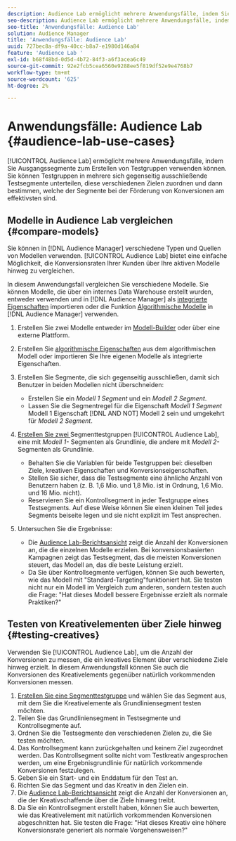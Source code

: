```yaml
---
description: Audience Lab ermöglicht mehrere Anwendungsfälle, indem Sie Ausgangssegmente zum Erstellen von Testgruppen verwenden können. Sie können Testgruppen in mehrere sich gegenseitig ausschließende Testsegmente unterteilen, diese verschiedenen Zielen zuordnen und dann bestimmen, welche der Segmente bei der Förderung von Konversionen am effektivsten sind.
seo-description: Audience Lab ermöglicht mehrere Anwendungsfälle, indem Sie Ausgangssegmente zum Erstellen von Testgruppen verwenden können. Sie können Testgruppen in mehrere sich gegenseitig ausschließende Testsegmente unterteilen, diese verschiedenen Zielen zuordnen und dann bestimmen, welche der Segmente bei der Förderung von Konversionen am effektivsten sind.
seo-title: 'Anwendungsfälle: Audience Lab'
solution: Audience Manager
title: 'Anwendungsfälle: Audience Lab'
uuid: 727bec8a-df9a-40cc-b8a7-e1980d146a84
feature: 'Audience Lab '
exl-id: b68f48bd-0d5d-4b72-84f3-a6f3acea6c49
source-git-commit: 92e2fcb5cea6560e9288ee5f819df52e9e4768b7
workflow-type: tm+mt
source-wordcount: '625'
ht-degree: 2%

---
```


# Anwendungsfälle: Audience Lab {#audience-lab-use-cases}

[!UICONTROL Audience Lab] ermöglicht mehrere Anwendungsfälle, indem Sie Ausgangssegmente zum Erstellen von Testgruppen verwenden können. Sie können Testgruppen in mehrere sich gegenseitig ausschließende Testsegmente unterteilen, diese verschiedenen Zielen zuordnen und dann bestimmen, welche der Segmente bei der Förderung von Konversionen am effektivsten sind.

## Modelle in Audience Lab vergleichen {#compare-models}

Sie können in [!DNL Audience Manager] verschiedene Typen und Quellen von Modellen verwenden. [!UICONTROL Audience Lab] bietet eine einfache Möglichkeit, die Konversionsraten Ihrer Kunden über Ihre aktiven Modelle hinweg zu vergleichen.

<!-- audience-lab-compare-models.xml -->

In diesem Anwendungsfall vergleichen Sie verschiedene Modelle. Sie können Modelle, die über ein internes Data Warehouse erstellt wurden, entweder verwenden und in [!DNL Audience Manager] als [integrierte Eigenschaften](../../features/traits/create-onboarded-rule-based-traits.md#create-rules-based-or-onboarded-traits) importieren oder die Funktion [Algorithmische Modelle](../../features/algorithmic-models/understanding-models.md) in [!DNL Audience Manager] verwenden.

1. Erstellen Sie zwei Modelle entweder im [Modell-Builder](../../features/algorithmic-models/create-model.md) oder über eine externe Plattform.
1. Erstellen Sie [algorithmische Eigenschaften](../../features/traits/create-algorithmic-traits.md) aus dem algorithmischen Modell oder importieren Sie Ihre eigenen Modelle als integrierte Eigenschaften.
1. Erstellen Sie Segmente, die sich gegenseitig ausschließen, damit sich Benutzer in beiden Modellen nicht überschneiden:

   * Erstellen Sie ein *Modell 1 Segment* und ein *Modell 2 Segment*.
   * Lassen Sie die Segmentregel für die Eigenschaft *Modell 1 Segment* Modell 1 Eigenschaft [!DNL AND NOT] Modell 2 sein und umgekehrt für *Modell 2 Segment*.

1. [Erstellen Sie zwei ](../../features/audience-lab/audience-lab-manage-test-groups.md#create-test-groups) Segmenttestgruppen  [!UICONTROL Audience Lab], eine mit  *Modell 1-* Segmenten als Grundlinie, die andere mit  *Modell 2-* Segmenten als Grundlinie.

   * Behalten Sie die Variablen für beide Testgruppen bei: dieselben Ziele, kreativen Eigenschaften und Konversionseigenschaften.
   * Stellen Sie sicher, dass die Testsegmente eine ähnliche Anzahl von Benutzern haben (z. B. 1,6 Mio. und 1,8 Mio. ist in Ordnung, 1,6 Mio. und 16 Mio. nicht).
   * Reservieren Sie ein Kontrollsegment in jeder Testgruppe eines Testsegments. Auf diese Weise können Sie einen kleinen Teil jedes Segments beiseite legen und sie nicht explizit im Test ansprechen.

1. Untersuchen Sie die Ergebnisse:

   * Die [Audience Lab-Berichtsansicht](../../features/audience-lab/audience-lab-reporting-view.md) zeigt die Anzahl der Konversionen an, die die einzelnen Modelle erzielen. Bei konversionsbasierten Kampagnen zeigt das Testsegment, das die meisten Konversionen steuert, das Modell an, das die beste Leistung erzielt.
   * Da Sie über Kontrollsegmente verfügen, können Sie auch bewerten, wie das Modell mit &quot;Standard-Targeting&quot;funktioniert hat. Sie testen nicht nur ein Modell im Vergleich zum anderen, sondern testen auch die Frage: &quot;Hat dieses Modell bessere Ergebnisse erzielt als normale Praktiken?&quot;

## Testen von Kreativelementen über Ziele hinweg {#testing-creatives}

<!-- audience-lab-creatives-across-destinations.xml -->

Verwenden Sie [!UICONTROL Audience Lab], um die Anzahl der Konversionen zu messen, die ein kreatives Element über verschiedene Ziele hinweg erzielt. In diesem Anwendungsfall können Sie auch die Konversionen des Kreativelements gegenüber natürlich vorkommenden Konversionen messen.

1. [Erstellen Sie eine Segmenttestgruppe](../../features/audience-lab/audience-lab-manage-test-groups.md#create-test-groups) und wählen Sie das Segment aus, mit dem Sie die Kreativelemente als Grundliniensegment testen möchten.
1. Teilen Sie das Grundliniensegment in Testsegmente und Kontrollsegmente auf.
1. Ordnen Sie die Testsegmente den verschiedenen Zielen zu, die Sie testen möchten.
1. Das Kontrollsegment kann zurückgehalten und keinem Ziel zugeordnet werden. Das Kontrollsegment sollte nicht vom Testkreativ angesprochen werden, um eine Ergebnisgrundlinie für natürlich vorkommende Konversionen festzulegen.
1. Geben Sie ein Start- und ein Enddatum für den Test an.
1. Richten Sie das Segment und das Kreativ in den Zielen ein.
1. Die [Audience Lab-Berichtsansicht](../../features/audience-lab/audience-lab-reporting-view.md) zeigt die Anzahl der Konversionen an, die der Kreativschaffende über die Ziele hinweg treibt.
1. Da Sie ein Kontrollsegment erstellt haben, können Sie auch bewerten, wie das Kreativelement mit natürlich vorkommenden Konversionen abgeschnitten hat. Sie testen die Frage: &quot;Hat dieses Kreativ eine höhere Konversionsrate generiert als normale Vorgehensweisen?&quot;
